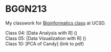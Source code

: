 # BGGN213

My classwork for [Bioinformatics class](https://bioboot.github.io/bggn213_F22/) at UCSD. 

Class 04: [Data Analysis with R] ()  
Class 05:   [Data Visualization with R] ()  
Class 10: [PCA of Candy] (link to pdf)   
